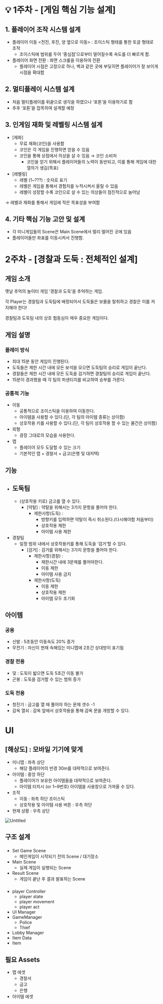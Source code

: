 # 💡 1주차 - [게임 핵심 기능 설계]

## 1. 플레이어 조작 시스템 설계

- 플레이어 이동 <전진, 후진, 양 옆으로 이동> : 조이스틱 형태를 통한 토글 형태로 조작
    - 조이스틱에 범위를 두어 ‘중심점’으로부터 멀어질수록 속도를 더 빠르게 함.
- 플레이어 화면 전환 : 화면 스크롤을 이용하여 전환
    - 플레이어 시점은 고정으로 하나, 벽과 같은 곳에 부딫히면 플레이어가 잘 보이게 시점을 확대함

## 2. 멀티플레이 시스템 설계

- 처음 멀티플레이를 뒤끝으로 생각을 하였으나 ‘포톤’을 이용하기로 함
- 추후 ‘포톤’을 접목하여 설계할 예정

## 3. 인게임 재화 및 레벨링 시스템 설계

- [재화]
    - 무료 재화(코인)을 사용함
    - 코인은 각 게임을 진행하면 얻을 수 있음
    - 코인을 통해 상점에서 의상을 살 수 있음 → 코인 소비처
        - 코인을 얻기 위해서 플레이어들의 노력이 동반되고, 이를 통해 게임에 대한 열의가 생김(목표)
- [레벨링]
    - 레벨 (1~???) : 숫자로 표기
    - 레벨은 게임을 통해서 경험치를 누적시켜서 올릴 수 있음
    - 레벨이 성장할 수록 코인으로 살 수 있는 의상들이 점진적으로 늘어남

→ 레벨과 재화를 통해서 게임에 작은 목표성을 부여함

## 4. 기타 핵심 기능 고안 및 설계

- 각 미니게임들의 Scene은 Main Scene에서 멀리 떨어진 곳에 있음
- 플레이어들만 좌표를 이동시켜서 진행함.

# 2주차 - [경찰과 도둑 : 전체적인 설계]

## 게임 소개

옛날 추억의 놀이터 게임 ‘경찰과 도둑’을 추억하는 게임.

각 Player는 경찰팀과 도둑팀에 배정되어서 도둑들은 보물을 탈취하고 경찰은 이를 저지해야 한다!

경찰팀과 도둑팀 내의 상호 협동심이 매우 중요한 게임이다.

## 게임 설명

### 플레이 방식

- 최대 15분 동안 게임이 진행된다.
- 도둑들은 제한 시간 내에 모든 보석을 모으면 도둑팀의 승리로 게임이 끝난다.
- 경찰들은 제한 시간 내에 모든 도둑을 검거하면 경찰팀의 승리로 게임이 끝난다.
- 15분이 경과했을 때 각 팀의 퍼센티지를 비교하여 승부를 가른다.

### 공통적 기능

- 이동
    - 공통적으로 조이스틱을 이용하여 이동한다.
    - 아이템을 사용할 수 있다.(단, 각 팀의 아이템 종류는 상이함)
    - 상호작용 키를 사용할 수 있다.(단, 각 팀이 상호작용 할 수 있는 물건은 상이함)
- 외형
    - 광장 그대로의 모습을 사용한다.
- 맵
    - 플레이어 모두 도달할 수 있는 크기
    - 기본적인 맵 + 경찰서 + 금고(은행 및 대저택)

## 기능

- 도둑팀
    - 
    - (상호작용 키로) 금고를 열 수 있다.
        - [약탈] : 약탈을 위해서는 3가지 문항을 풀어야 한다.
            - 제한사항(도둑) :
                - 방향키를 입력하면 약탈이 즉시 취소된다.(다시해야함 처음부터)
                - 상호작용 제한
                - 아이템 사용 제한
- 경찰팀
    - 일정 범위 내에서 상호작용키를 통해 도둑을 ‘검거’할 수 있다.
        - [검거] : 검거를 위해서는 3가지 문항을 풀어야 한다.
            - 제한사항(경찰) :
                - 제한시간 내에 3문제를 풀어야한다.
                - 이동 제한
                - 아이템 사용 금지
            - 제한사항(도둑)
                - 이동 제한
                - 상호작용 제한
                - 아이템 모두 초기화
            

## 아이템

### 공용

- 신발 : 5초동안 이동속도 20% 증가
- 무전기 : 자신이 현재 속해있는 미니맵에 2초간 상대방이 표기됨

### 경찰 전용

- 덫 : 도둑이 밟으면 도둑 5초간 이동 불가
- 곤봉 : 도둑을 검거할 수 있는 범위 증가

### 도둑 전용

- 청진기 :  금고를 열 때 풀어야 하는 문제 갯수 -1
- 감옥 열쇠 : 감옥 앞에서 상호작용을 통해 감옥 문을 개방할 수 있다.

# UI

## [해상도] : 모바일 기기에 맞게

- 미니맵 : 좌측 상단
    - 해당 플레이어의 반경 30m를 대략적으로 보여준다.
- 아이템 :  중앙 하단
    - 플레이어가 보유한 아이템들을 대략적으로 보여준다.
    - 아이템 터치시 (or 1~9번호) 아이템을 사용창으로 가져올 수 있다.
- 조작
    - 이동 : 좌측 하단 조이스틱
    - 상호작용 및 아이템 사용 버튼 : 우측 하단
- 현재 상황 : 우측 상단

![Untitled](https://s3-us-west-2.amazonaws.com/secure.notion-static.com/c29c003a-abcb-4cb2-a89e-66098b335db2/Untitled.png)

## 구조 설계

### <Scene>

- Set Game Scene
    - 메인게임이 시작되기 전의 Scene / 대기장소
- Main Scene
    - 실제 게임이 실행되는 Scene
- Result Scene
    - 게임이 끝난 후 결과 발표하는 Scene
    

### <Manager>

- player Controller
    - player state
    - player movement
    - player act
- UI Manager
- GameManager
    - Police
    - Thief
- Lobby Manager
- Item Data
- Item

## 필요 Assets

- 맵 에셋
    - 경찰서
    - 금고
    - 은행
- 아이템 에셋
